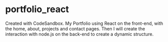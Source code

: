# portfolio_react
Created with CodeSandbox.
My Portfolio using React on the front-end, with the home, about, projects and contact pages. 
Then I will create the interaction with node.js on the back-end to create a dynamic structure.
